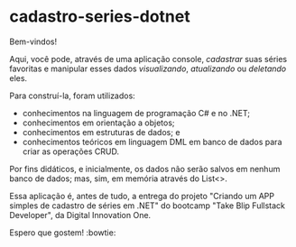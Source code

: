 # cadastro-series-dotnet

Bem-vindos!

Aqui, você pode, através de uma aplicação console, *cadastrar* suas séries favoritas e manipular esses dados *visualizando*, *atualizando* ou *deletando* eles.

Para construí-la, foram utilizados:

- conhecimentos na linguagem de programação C# e no .NET;
- conhecimentos em orientação a objetos;
- conhecimentos em estruturas de dados; e
- conhecimentos teóricos em linguagem DML em banco de dados para criar as operações CRUD.

Por fins didáticos, e inicialmente, os dados não serão salvos em nenhum banco de dados; mas, sim, em memória através do List<>.

Essa aplicação é, antes de tudo, a entrega do projeto "Criando um APP simples de cadastro de séries em .NET" do bootcamp "Take Blip Fullstack Developer", da Digital Innovation One.

Espero que gostem! :bowtie:
